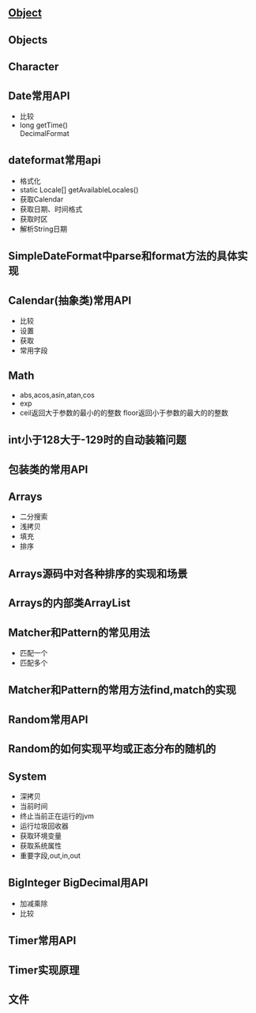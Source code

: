 ## [Object](常用类/Object.md)

## Objects

## Character

## Date常用API
- 比较
- long getTime()  
    DecimalFormat 
## dateformat常用api
- 格式化
- static Locale[] getAvailableLocales() 
- 获取Calendar
- 获取日期、时间格式
- 获取时区
- 解析String日期
## SimpleDateFormat中parse和format方法的具体实现

## Calendar(抽象类)常用API
- 比较
- 设置
- 获取  
- 常用字段
## Math
- abs,acos,asin,atan,cos
- exp
- ceil返回大于参数的最小的的整数  floor返回小于参数的最大的的整数

## int小于128大于-129时的自动装箱问题
## 包装类的常用API

## Arrays 
- 二分搜索
- 浅拷贝
- 填充
- 排序

## Arrays源码中对各种排序的实现和场景

## Arrays的内部类ArrayList

## Matcher和Pattern的常见用法
- 匹配一个
- 匹配多个

## Matcher和Pattern的常用方法find,match的实现

## Random常用API

## Random的如何实现平均或正态分布的随机的

## System
- 深拷贝
- 当前时间
- 终止当前正在运行的jvm
- 运行垃圾回收器
- 获取环境变量
- 获取系统属性
- 重要字段,out,in,out

## BigInteger BigDecimal用API
- 加减乘除
- 比较
## Timer常用API

## Timer实现原理


## 文件